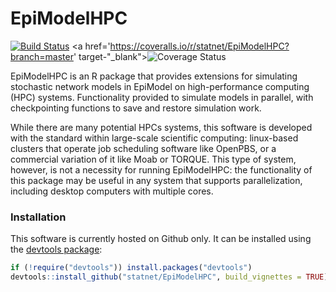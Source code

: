 EpiModelHPC
================
<a href='https://travis-ci.org/statnet/EpiModelHPC' target="_blank"><img src='https://travis-ci.org/statnet/EpiModelHPC.svg?branch=master' alt='Build Status' /></a>
<a href='https://coveralls.io/r/statnet/EpiModelHPC?branch=master' target-"_blank"><img src='https://coveralls.io/repos/statnet/EpiModelHPC/badge.svg?branch=master' alt='Coverage Status' /></a>

EpiModelHPC is an R package that provides extensions for simulating stochastic network models in EpiModel on high-performance computing (HPC) systems. Functionality provided to simulate models in parallel, with checkpointing functions to save and restore simulation work.

While there are many potential HPCs systems, this software is developed with the standard within large-scale scientific computing: linux-based clusters that operate job scheduling software like OpenPBS, or a commercial variation of it like Moab or TORQUE. This type of system, however, is not a necessity for running EpiModelHPC: the functionality of this package may be useful in any system that supports parallelization, including desktop computers with multiple cores.

### Installation
This software is currently hosted on Github only. It can be installed using the <a href="https://github.com/hadley/devtools" target="_blank">devtools package</a>:
```r
if (!require("devtools")) install.packages("devtools")
devtools::install_github("statnet/EpiModelHPC", build_vignettes = TRUE)
```
